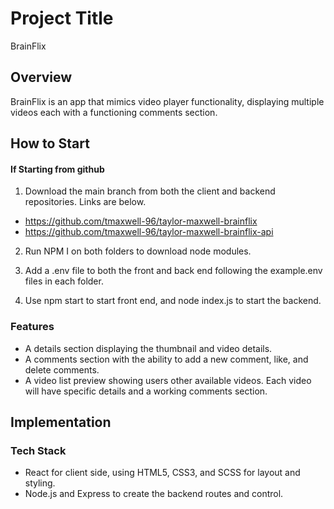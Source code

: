 # Project Title

BrainFlix

## Overview

BrainFlix is an app that mimics video player functionality, displaying multiple videos each with a functioning comments section.

## How to Start

#### If Starting from github

1. Download the main branch from both the client and backend repositories. Links are below.

- https://github.com/tmaxwell-96/taylor-maxwell-brainflix
- https://github.com/tmaxwell-96/taylor-maxwell-brainflix-api

2. Run NPM I on both folders to download node modules.

3. Add a .env file to both the front and back end following the example.env files in each folder.

4. Use npm start to start front end, and node index.js to start the backend.

### Features

- A details section displaying the thumbnail and video details.
- A comments section with the ability to add a new comment, like, and delete comments.
- A video list preview showing users other available videos. Each video will have specific details and a working comments section.

## Implementation

### Tech Stack

- React for client side, using HTML5, CSS3, and SCSS for layout and styling.
- Node.js and Express to create the backend routes and control.
